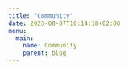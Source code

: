 ```yaml
---
title: "Community"
date: 2023-08-07T10:14:18+02:00
menu:
  main:
    name: Community
    parent: blog
---
```


